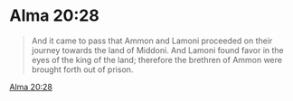 # Alma 20:28

> And it came to pass that Ammon and Lamoni proceeded on their journey towards the land of Middoni. And Lamoni found favor in the eyes of the king of the land; therefore the brethren of Ammon were brought forth out of prison.

[Alma 20:28](https://www.churchofjesuschrist.org/study/scriptures/bofm/alma/20?lang=eng&id=p28#p28)


